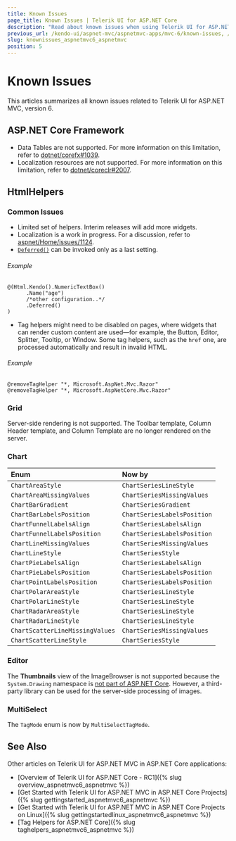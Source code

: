 ```yaml
---
title: Known Issues
page_title: Known Issues | Telerik UI for ASP.NET Core
description: "Read about known issues when using Telerik UI for ASP.NET MVC in ASP.NET 5 and ASP.NET Core (aka MVC 6 or ASP.NET Core MVC)."
previous_url: /kendo-ui/aspnet-mvc/aspnetmvc-apps/mvc-6/known-issues, /kendo-ui/aspnet-mvc/mvc-6/known-issues
slug: knownissues_aspnetmvc6_aspnetmvc
position: 5
---
```


# Known Issues

This articles summarizes all known issues related to Telerik UI for ASP.NET MVC, version 6.

## ASP.NET Core Framework

- Data Tables are not supported. For more information on this limitation, refer to [dotnet/corefx#1039](https://github.com/dotnet/corefx/issues/1039).
- Localization resources are not supported. For more information on this limitation, refer to [dotnet/coreclr#2007](https://github.com/dotnet/coreclr/issues/2007).

## HtmlHelpers

### Common Issues

- Limited set of helpers. Interim releases will add more widgets.
- Localization is a work in progress. For a discussion, refer to [aspnet/Home/issues/1124](https://github.com/aspnet/Home/issues/1142).
- [`Deferred()`](/aspnet-mvc/fundamentals.html#deferred-initialization) can be invoked only as a last setting.

###### Example

    @(Html.Kendo().NumericTextBox()
          .Name("age")
          /*other configuration..*/
          .Deferred()
    )

- Tag helpers might need to be disabled on pages, where widgets that can render custom content are used&mdash;for example, the Button, Editor, Splitter, Tooltip, or Window. Some tag helpers, such as the `href` one, are processed automatically and result in invalid HTML.

###### Example

    @removeTagHelper "*, Microsoft.AspNet.Mvc.Razor"
    @removeTagHelper "*, Microsoft.AspNetCore.Mvc.Razor"

### Grid

Server-side rendering is not supported. The Toolbar template, Column Header template, and Column Template are no longer rendered on the server.

### Chart

| Enum                      | Now by                  |
|:---                       |:---                     |
| `ChartAreaStyle`          | `ChartSeriesLineStyle`  |
| `ChartAreaMissingValues`  | `ChartSeriesMissingValues` |
| `ChartBarGradient`        | `ChartSeriesGradient`   |
| `ChartBarLabelsPosition`  | `ChartSeriesLabelsPosition`|
| `ChartFunnelLabelsAlign`  | `ChartSeriesLabelsAlign`|
| `ChartFunnelLabelsPosition`| `ChartSeriesLabelsPosition`|
| `ChartLineMissingValues`  | `ChartSeriesMissingValues`  |
| `ChartLineStyle`          | `ChartSeriesStyle`      |
| `ChartPieLabelsAlign`     | `ChartSeriesLabelsAlign`|
| `ChartPieLabelsPosition`  | `ChartSeriesLabelsPosition`  |
| `ChartPointLabelsPosition`| `ChartSeriesLabelsPosition`  |
| `ChartPolarAreaStyle`     | `ChartSeriesLineStyle`  |
| `ChartPolarLineStyle`     | `ChartSeriesLineStyle`  |
| `ChartRadarAreaStyle`     | `ChartSeriesLineStyle`  |
| `ChartRadarLineStyle`     | `ChartSeriesLineStyle`  |
| `ChartScatterLineMissingValues` | `ChartSeriesMissingValues`|
| `ChartScatterLineStyle`   | `ChartSeriesStyle`      |

### Editor

The **Thumbnails** view of the ImageBrowser is not supported because the `System.Drawing` namespace is [not part of ASP.NET Core](https://blogs.msdn.microsoft.com/dotnet/2016/02/10/porting-to-net-core/). However, a third-party library can be used for the server-side processing of images.

### MultiSelect

The `TagMode` enum is now by `MultiSelectTagMode`.

## See Also

Other articles on Telerik UI for ASP.NET MVC in ASP.NET Core applications:

* [Overview of Telerik UI for ASP.NET Core - RC1]({% slug overview_aspnetmvc6_aspnetmvc %})
* [Get Started with Telerik UI for ASP.NET MVC in ASP.NET Core Projects]({% slug gettingstarted_aspnetmvc6_aspnetmvc %})
* [Get Started with Telerik UI for ASP.NET MVC in ASP.NET Core Projects on Linux]({% slug gettingstartedlinux_aspnetmvc6_aspnetmvc %})
* [Tag Helpers for ASP.NET Core]({% slug taghelpers_aspnetmvc6_aspnetmvc %})
